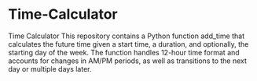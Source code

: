 # Time-Calculator
Time Calculator This repository contains a Python function add_time that calculates the future time given a start time, a duration, and optionally, the starting day of the week. The function handles  12-hour  time format and accounts for changes in AM/PM periods, as well as transitions to the next day or multiple days later.
